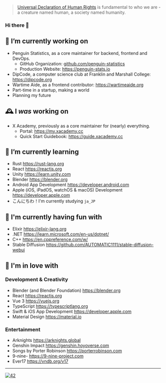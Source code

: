 > [Universal Declaration of Human Rights](https://www.un.org/en/about-us/universal-declaration-of-human-rights) is fundamental to who we are - a creature named human, a society named humanity.

### Hi there 👋

<!--

  > Ola! Glad you've reached here! I want to make friends
  > who is like you that loves exploring! Why not go
  > follow some of my social accounts, or just shoot me
  > an email at me@galvingao.com?
  > In advance, nice to meet you! ;D

  > Oh and I'm currently working in a startup that sets up
  > the infrastructure of a virtual social network meant
  > for the future. Shoot me a resume if you are interested! :heart:

-->


## 🔭 I’m currently working on
- Penguin Statistics, as a core maintainer for backend, frontend and DevOps.
  - GitHub Organization: [github.com/penguin-statistics](https://github.com/penguin-statistics)
  - Production Website: https://penguin-stats.io
- DipCode, a computer science club at Franklin and Marshall College: https://dipcode.org
- Wartime Aide, as a frontend contributor: https://wartimeaide.org
- Part-time in a startup, making a world <!-- or, making a better world. -->
- Planning my future

## 🕰 I _was_ working on
- X Academy, previously as a core maintainer for (nearly) everything.
  - Portal: https://my.xacademy.cc
  - Quick Start Guidebook: https://guide.xacademy.cc

## 🌱 I’m currently learning
- Rust https://rust-lang.org
- React https://reactjs.org
- Unity https://learn.unity.com
- Blender https://blender.org
- Android App Development https://developer.android.com
- Apple (iOS, iPadOS, watchOS & macOS) Development https://developer.apple.com
- こんにちわ！I'm currently studying `ja_JP`

## 🛝 I'm currently having fun with
- Elixir https://elixir-lang.org
- .NET https://learn.microsoft.com/en-us/dotnet/
- C++ https://en.cppreference.com/w/
- Stable Diffusion https://github.com/AUTOMATIC1111/stable-diffusion-webui

## 🥰 I'm in love with
### Development & Creativity
- Blender (and Blender Foundation) https://blender.org
- React https://reactjs.org
- Vue 3 https://vuejs.org
- TypeScript https://typescriptlang.org
- Swift & iOS App Development https://developer.apple.com
- Material Design https://material.io

### Entertainment
- Arknights https://arknights.global
- Genshin Impact https://genshin.hoyoverse.com
- Songs by Porter Robinson https://porterrobinson.com
- 9-nine- https://9-nine-project.com
- Ever17 https://vndb.org/v17

---

[![42](https://hits.imgg.dev/GalvinGao:home?theme=gelbooru&render=pixelated)](#)

